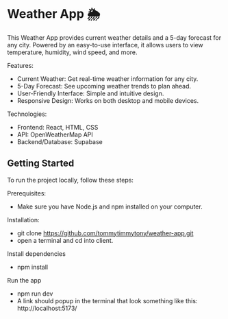 # Weather App 🌦️
This Weather App provides current weather details and a 5-day forecast for any city. Powered by an easy-to-use interface, it allows users to view temperature, humidity, wind speed, and more.

Features:
- Current Weather: Get real-time weather information for any city.
- 5-Day Forecast: See upcoming weather trends to plan ahead.
- User-Friendly Interface: Simple and intuitive design.
- Responsive Design: Works on both desktop and mobile devices.

Technologies:
- Frontend: React, HTML, CSS
- API: OpenWeatherMap API
- Backend/Database: Supabase
  
## Getting Started
To run the project locally, follow these steps:

Prerequisites:
- Make sure you have Node.js and npm installed on your computer.

Installation:
- git clone https://github.com/tommytimmytony/weather-app.git
- open a terminal and cd into client.

Install dependencies
- npm install

Run the app
- npm run dev
- A link should popup in the terminal that look something like this: http://localhost:5173/
